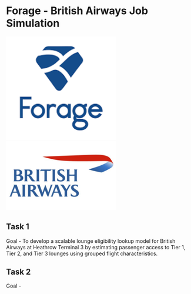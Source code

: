 # Forage - British Airways Job Simulation 

<img src="http://github.com/anthonyrodrigues443/Forage-British_Airways_Job_Simulation_Projects/blob/main/powered_by-logos/forage_logo.png" width="300px">
<img src="https://github.com/anthonyrodrigues443/Forage-British_Airways_Job_Simulation_Projects/blob/main/powered_by-logos/british_airways_logo.jpg" width="300px">

## Task 1
Goal - To develop a scalable lounge eligibility lookup model for British Airways at Heathrow Terminal 3 by estimating passenger access to Tier 1, Tier 2, and Tier 3 lounges using grouped flight characteristics.


## Task 2
Goal - 
